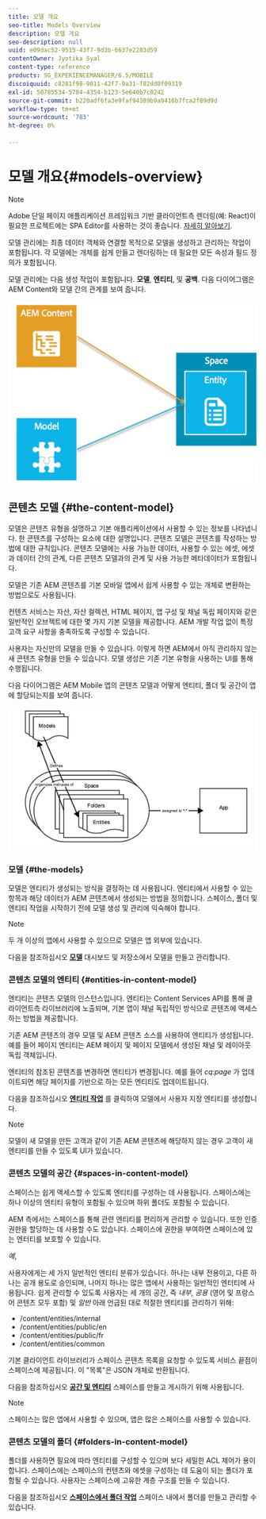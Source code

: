 ```yaml
---
title: 모델 개요
seo-title: Models Overview
description: 모델 개요
seo-description: null
uuid: e09dac52-9515-43f7-9d3b-6637e2283d59
contentOwner: Jyotika Syal
content-type: reference
products: SG_EXPERIENCEMANAGER/6.5/MOBILE
discoiquuid: c8281f98-9811-42f7-9a31-f82dd0f09319
exl-id: 50785534-5784-4354-b123-5e640b7c0242
source-git-commit: b220adf6fa3e9faf94389b9a9416b7fca2f89d9d
workflow-type: tm+mt
source-wordcount: '783'
ht-degree: 0%

---
```


# 모델 개요{#models-overview}

>[!NOTE]
>
>Adobe 단일 페이지 애플리케이션 프레임워크 기반 클라이언트측 렌더링(예: React)이 필요한 프로젝트에는 SPA Editor를 사용하는 것이 좋습니다. [자세히 알아보기](/help/sites-developing/spa-overview.md).

모델 관리에는 최종 데이터 객체와 연결할 목적으로 모델을 생성하고 관리하는 작업이 포함됩니다. 각 모델에는 개체를 쉽게 만들고 렌더링하는 데 필요한 모든 속성과 필드 정의가 포함됩니다.

모델 관리에는 다음 생성 작업이 포함됩니다. **모델**, **엔티티**, 및 **공백**. 다음 다이어그램은 AEM Content와 모델 간의 관계를 보여 줍니다.

![chlimage_1-81](assets/chlimage_1-81.png)

## 콘텐츠 모델 {#the-content-model}

모델은 콘텐츠 유형을 설명하고 기본 애플리케이션에서 사용할 수 있는 정보를 나타냅니다. 한 콘텐츠를 구성하는 요소에 대한 설명입니다. 콘텐츠 모델은 콘텐츠를 작성하는 방법에 대한 규칙입니다. 콘텐츠 모델에는 사용 가능한 데이터, 사용할 수 있는 에셋, 에셋과 데이터 간의 관계, 다른 콘텐츠 모델과의 관계 및 사용 가능한 메타데이터가 포함됩니다.

모델은 기존 AEM 콘텐츠를 기본 모바일 앱에서 쉽게 사용할 수 있는 개체로 변환하는 방법으로도 사용됩니다.

컨텐츠 서비스는 자산, 자산 컬렉션, HTML 페이지, 앱 구성 및 채널 독립 페이지와 같은 일반적인 오브젝트에 대한 몇 가지 기본 모델을 제공합니다. AEM 개발 작업 없이 특정 고객 요구 사항을 충족하도록 구성할 수 있습니다.

사용자는 자신만의 모델을 만들 수 있습니다. 이렇게 하면 AEM에서 아직 관리하지 않는 새 콘텐츠 유형을 만들 수 있습니다. 모델 생성은 기존 기본 유형을 사용하는 UI를 통해 수행됩니다.

다음 다이어그램은 AEM Mobile 앱의 콘텐츠 모델과 어떻게 엔티티, 폴더 및 공간이 앱에 할당되는지를 보여 줍니다.

![chlimage_1-82](assets/chlimage_1-82.png)

### 모델 {#the-models}

모델은 엔티티가 생성되는 방식을 결정하는 데 사용됩니다. 엔티티에서 사용할 수 있는 항목과 해당 데이터가 AEM 콘텐츠에서 생성되는 방법을 정의합니다. 스페이스, 폴더 및 엔티티 작업을 시작하기 전에 모델 생성 및 관리에 익숙해야 합니다.

>[!NOTE]
>
>두 개 이상의 앱에서 사용할 수 있으므로 모델은 앱 외부에 있습니다.

다음을 참조하십시오 **[모델](/help/mobile/administer-mobile-apps.md)** 대시보드 및 저장소에서 모델을 만들고 관리합니다.

### 콘텐츠 모델의 엔티티 {#entities-in-content-model}

엔티티는 콘텐츠 모델의 인스턴스입니다. 엔티티는 Content Services API를 통해 클라이언트측 라이브러리에 노출되며, 기본 앱이 채널 독립적인 방식으로 콘텐츠에 액세스하는 방법을 제공합니다.

기존 AEM 콘텐츠의 경우 모델 및 AEM 콘텐츠 소스를 사용하여 엔티티가 생성됩니다. 예를 들어 페이지 엔티티는 AEM 페이지 및 페이지 모델에서 생성된 채널 및 레이아웃 독립 객체입니다.

엔티티의 참조된 콘텐츠를 변경하면 엔티티가 변경됩니다. 예를 들어 *cq:page* 가 업데이트되면 해당 페이지를 기반으로 하는 모든 엔티티도 업데이트됩니다.

다음을 참조하십시오 **[엔티티 작업](/help/mobile/spaces-and-entities.md)** 를 클릭하여 모델에서 사용자 지정 엔티티를 생성합니다.

>[!NOTE]
>
>모델이 새 모델을 만든 고객과 같이 기존 AEM 콘텐츠에 해당하지 않는 경우 고객이 새 엔티티를 만들 수 있도록 UI가 있습니다.

### 콘텐츠 모델의 공간 {#spaces-in-content-model}

스페이스는 쉽게 액세스할 수 있도록 엔티티를 구성하는 데 사용됩니다. 스페이스에는 하나 이상의 엔티티 유형이 포함될 수 있으며 하위 폴더도 포함될 수 있습니다.

AEM 측에서는 스페이스를 통해 관련 엔티티를 편리하게 관리할 수 있습니다. 또한 인증 권한을 할당하는 데 사용할 수도 있습니다. 스페이스에 권한을 부여하면 스페이스에 있는 엔터티를 보호할 수 있습니다.

*예*,

사용자에게는 세 가지 일반적인 엔티티 분류가 있습니다. 하나는 내부 전용이고, 다른 하나는 공개 용도로 승인되며, 나머지 하나는 많은 앱에서 사용하는 일반적인 엔터티에 사용됩니다. 쉽게 관리할 수 있도록 사용자는 세 개의 공간, 즉 *내부*, *공용* (영어 및 프랑스어 콘텐츠 모두 포함) 및 *일반* 아래 언급된 대로 적절한 엔티티를 관리하기 위해:

* /content/entities/internal
* /content/entities/public/en
* /content/entities/public/fr
* /content/entities/common

기본 클라이언트 라이브러리가 스페이스 콘텐츠 목록을 요청할 수 있도록 서비스 끝점이 스페이스에 제공됩니다. 이 &quot;목록&quot;은 JSON 개체로 반환됩니다.

다음을 참조하십시오 **[공간 및 엔티티](/help/mobile/spaces-and-entities.md)** 스페이스를 만들고 게시하기 위해 사용됩니다.

>[!NOTE]
>
>스페이스는 많은 앱에서 사용할 수 있으며, 앱은 많은 스페이스를 사용할 수 있습니다.

### 콘텐츠 모델의 폴더 {#folders-in-content-model}

폴더를 사용하면 필요에 따라 엔티티를 구성할 수 있으며 보다 세밀한 ACL 제어가 용이합니다. 스페이스에는 스페이스의 컨텐츠와 에셋을 구성하는 데 도움이 되는 폴더가 포함될 수 있습니다. 사용자는 스페이스에 고유한 계층 구조를 만들 수 있습니다.

다음을 참조하십시오 **[스페이스에서 폴더 작업](/help/mobile/spaces-and-entities.md)** 스페이스 내에서 폴더를 만들고 관리할 수 있습니다.
